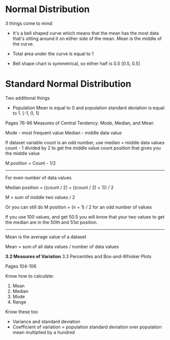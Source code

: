 # Normal Distribution

3 things come to mind:
- It's a bell shaped curve which means that the mean has the most data that's sitting around it on either side of the mean. Mean is the middle of the curve.

- Total area under the curve is equal to 1 

- Bell shape chart is symmetrical, so either half is 0.5 [0.5, 0.5]

# Standard Normal Distribution

Two additional things 
- Population Mean is equal to 0 and population standard deviation is equal to 1. [-1, 0, 1]

Pages 76-96
Measures of Central Tendency: Mode, Median,
and Mean

Mode - most frequent value
Median - middle data value

If dataset variable count is an odd number, use median = middle data values count - 1 divided by 2 to get the middle value count position that gives you the middle value

M position = Count - 1/2 

---
For even number of data values

Median position = ((count / 2) + ((count / 2) + 1)) / 2

M = sum of middle two values / 2

Or you can still do M position = (n + 1) / 2 for an odd number of values

If you use 100 values, and get 50.5 you will know that your two values to get the median are in the 50th and 51st position. 

---

Mean is the average value of a dataset

Mean = sum of all data values / number of data values


**3.2 Measures of Variation**
3.3 Percentiles and Box-and-Whisker Plots

Pages 104-106

Know how to calculate:
1. Mean
2. Median
3. Mode
4. Range

Know these too
- Variance and standard deviation
- Coefficient of variation = population standard deviation over population mean multiplied by a hundred